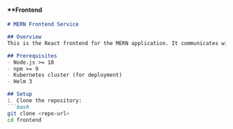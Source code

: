 #### **Frontend
```markdown
# MERN Frontend Service

## Overview
This is the React frontend for the MERN application. It communicates with the backend APIs and displays data to the user.

## Prerequisites
- Node.js >= 18
- npm >= 9
- Kubernetes cluster (for deployment)
- Helm 3

## Setup
1. Clone the repository:
```bash
git clone <repo-url>
cd frontend
